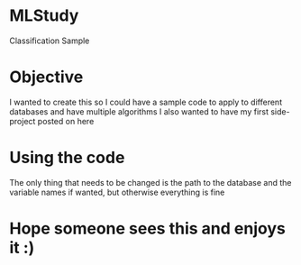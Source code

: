 # MLStudy
Classification Sample

# Objective

I wanted to create this so I could have a sample code to apply to different databases and have multiple algorithms
I also wanted to have my first side-project posted on here

# Using the code

The only thing that needs to be changed is the path to the database and the variable names if wanted, but otherwise everything is fine

# Hope someone sees this and enjoys it :)
